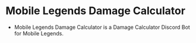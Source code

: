 # Mobile Legends Damage Calculator
- Mobile Legends Damage Calculator is a Damage Calculator Discord Bot for Mobile Legends.

